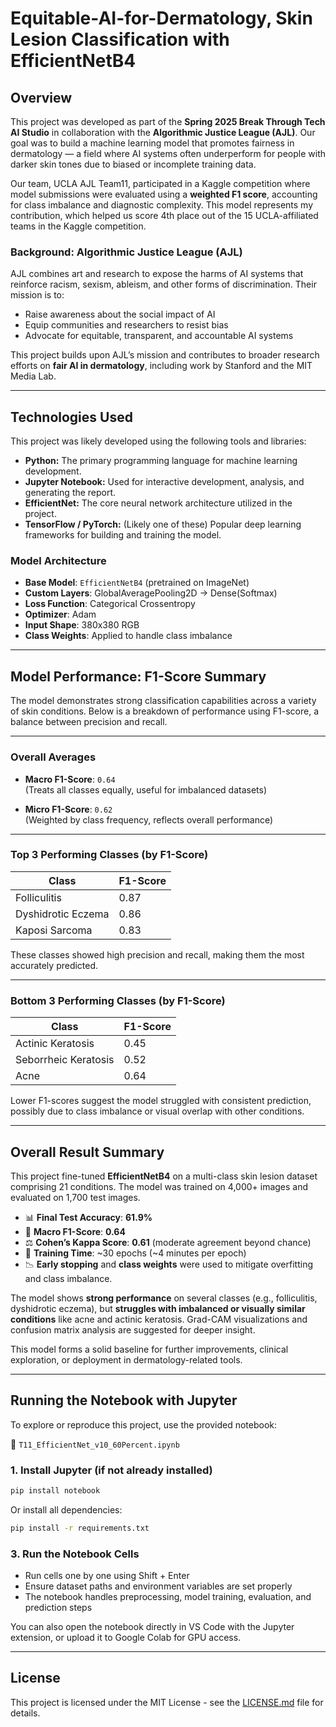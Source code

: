 # Equitable-AI-for-Dermatology, Skin Lesion Classification with EfficientNetB4

## Overview
This project was developed as part of the **Spring 2025 Break Through Tech AI Studio** in collaboration with the **Algorithmic Justice League (AJL)**. Our goal was to build a machine learning model that promotes fairness in dermatology — a field where AI systems often underperform for people with darker skin tones due to biased or incomplete training data.

Our team, UCLA AJL Team11, participated in a Kaggle competition where model submissions were evaluated using a **weighted F1 score**, accounting for class imbalance and diagnostic complexity. This model represents my contribution, which helped us score 4th place out of the 15 UCLA-affiliated teams in the Kaggle competition.

### Background: Algorithmic Justice League (AJL)

AJL combines art and research to expose the harms of AI systems that reinforce racism, sexism, ableism, and other forms of discrimination. Their mission is to:

- Raise awareness about the social impact of AI
- Equip communities and researchers to resist bias
- Advocate for equitable, transparent, and accountable AI systems

This project builds upon AJL’s mission and contributes to broader research efforts on **fair AI in dermatology**, including work by Stanford and the MIT Media Lab.

---

## Technologies Used

This project was likely developed using the following tools and libraries:

* **Python:** The primary programming language for machine learning development.
* **Jupyter Notebook:** Used for interactive development, analysis, and generating the report.
* **EfficientNet:** The core neural network architecture utilized in the project.
* **TensorFlow / PyTorch:** (Likely one of these) Popular deep learning frameworks for building and training the model.

### Model Architecture

- **Base Model**: `EfficientNetB4` (pretrained on ImageNet)  
- **Custom Layers**: GlobalAveragePooling2D → Dense(Softmax)  
- **Loss Function**: Categorical Crossentropy  
- **Optimizer**: Adam  
- **Input Shape**: 380x380 RGB  
- **Class Weights**: Applied to handle class imbalance

---

## Model Performance: F1-Score Summary

The model demonstrates strong classification capabilities across a variety of skin conditions. Below is a breakdown of performance using F1-score, a balance between precision and recall.

---

### Overall Averages

- **Macro F1-Score**: `0.64`  
  (Treats all classes equally, useful for imbalanced datasets)

- **Micro F1-Score**: `0.62`  
  (Weighted by class frequency, reflects overall performance)

---

### Top 3 Performing Classes (by F1-Score)

| Class                 | F1-Score |
|-----------------------|----------|
| Folliculitis          | 0.87     |
| Dyshidrotic Eczema    | 0.86     |
| Kaposi Sarcoma        | 0.83     |

These classes showed high precision and recall, making them the most accurately predicted.

---

### Bottom 3 Performing Classes (by F1-Score)

| Class                   | F1-Score |
|-------------------------|----------|
| Actinic Keratosis       | 0.45     |
| Seborrheic Keratosis    | 0.52     |
| Acne                    | 0.64     |

Lower F1-scores suggest the model struggled with consistent prediction, possibly due to class imbalance or visual overlap with other conditions.

---

## Overall Result Summary

This project fine-tuned **EfficientNetB4** on a multi-class skin lesion dataset comprising 21 conditions. The model was trained on 4,000+ images and evaluated on 1,700 test images.

- 📊 **Final Test Accuracy**: **61.9%**
- 🎯 **Macro F1-Score**: **0.64**
- ⚖️ **Cohen’s Kappa Score**: **0.61** (moderate agreement beyond chance)
- 🧪 **Training Time**: ~30 epochs (~4 minutes per epoch)
- 📉 **Early stopping** and **class weights** were used to mitigate overfitting and class imbalance.

The model shows **strong performance** on several classes (e.g., folliculitis, dyshidrotic eczema), but **struggles with imbalanced or visually similar conditions** like acne and actinic keratosis. Grad-CAM visualizations and confusion matrix analysis are suggested for deeper insight.

This model forms a solid baseline for further improvements, clinical exploration, or deployment in dermatology-related tools.

---

## Running the Notebook with Jupyter

To explore or reproduce this project, use the provided notebook:

📄 `T11_EfficientNet_v10_60Percent.ipynb`


### 1. Install Jupyter (if not already installed)

```bash
pip install notebook
```
Or install all dependencies:
```bash
pip install -r requirements.txt
```
### 3. Run the Notebook Cells
- Run cells one by one using Shift + Enter
- Ensure dataset paths and environment variables are set properly
- The notebook handles preprocessing, model training, evaluation, and prediction steps

You can also open the notebook directly in VS Code with the Jupyter extension, or upload it to Google Colab for GPU access.

---

## License
This project is licensed under the MIT License - see the [LICENSE.md](LICENSE.md) file for details.
